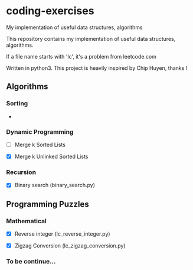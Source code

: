 # coding-exercises
My implementation of useful data structures, algorithms

This repository contains my implementation of useful data structures, algorithms.

If a file name starts with 'lc', it's a problem from leetcode.com

Written in python3. This project is heavily inspired by Chip Huyen, thanks !



Algorithms
----------

### Sorting

- 

### Dynamic Programming

- [ ] Merge k Sorted Lists
- [x] Merge k Unlinked Sorted Lists



### Recursion

- [x] Binary search (binary_search.py)


Programming Puzzles
-------------------

### Mathematical

- [x] Reverse integer (lc_reverse_integer.py)
- [x] Zigzag Conversion (lc_zigzag_conversion.py)



### To be continue...
